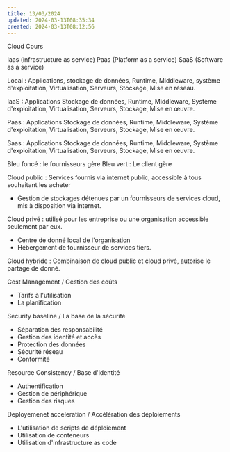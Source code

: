 ```yaml
---
title: 13/03/2024
updated: 2024-03-13T08:35:34
created: 2024-03-13T08:12:56
---
```


Cloud Cours

Iaas (infrastructure as service)
Paas (Platform as a service)
SaaS (Software as a service)

Local : Applications, stockage de données, Runtime, Middleware, système d'exploitation, Virtualisation, Serveurs, Stockage, Mise en réseau.

IaaS : Applications Stockage de données, Runtime, Middleware, Système d'exploitation, Virtualisation, Serveurs, Stockage, Mise en œuvre.

Paas : Applications Stockage de données, Runtime, Middleware, Système d'exploitation, Virtualisation, Serveurs, Stockage, Mise en œuvre.

Saas : Applications Stockage de données, Runtime, Middleware, Système d'exploitation, Virtualisation, Serveurs, Stockage, Mise en œuvre.

Bleu foncé : le fournisseurs gère
Bleu vert : Le client gère

Cloud public : Services fournis via internet public, accessible à tous souhaitant les acheter

- Gestion de stockages détenues par un fournisseurs de services cloud, mis à disposition via internet.

Cloud privé : utilisé pour les entreprise ou une organisation accessible seulement par eux.

- Centre de donné local de l'organisation
- Hébergement de fournisseur de services tiers.

Cloud hybride : Combinaison de cloud public et cloud privé, autorise le partage de donné.

Cost Management / Gestion des coûts

- Tarifs à l'utilisation
- La planification

Security baseline / La base de la sécurité

- Séparation des responsabilité
- Gestion des identité et accès
- Protection des données
- Sécurité réseau
- Conformité

Resource Consistency / Base d'identité

- Authentification
- Gestion de périphérique
- Gestion des risques

Deployemenet acceleration / Accélération des déploiements

- L'utilisation de scripts de déploiement
- Utilisation de conteneurs
- Utilisation d'infrastructure as code

